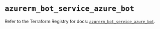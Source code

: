 # `azurerm_bot_service_azure_bot`

Refer to the Terraform Registry for docs: [`azurerm_bot_service_azure_bot`](https://registry.terraform.io/providers/hashicorp/azurerm/4.26.0/docs/resources/bot_service_azure_bot).
